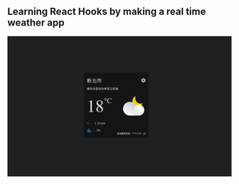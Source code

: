 ## Learning React Hooks by making a real time weather app

![image](https://github.com/brandon111586/realtime-weather-app/blob/main/web_picture.PNG)
